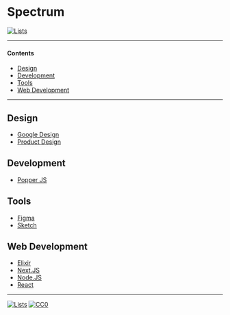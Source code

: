 # Spectrum

[![Lists](https://img.shields.io/badge/-more%20lists-0a0a0a.svg?style=flat&colorA=0a0a0a)](https://github.com/learn-anything/curated-lists#readme)

---

#### Contents

- [Design](#design)
- [Development](#development)
- [Tools](#tools)
- [Web Development](#web-development)

---

## Design

- [Google Design](https://spectrum.chat/google-design)
- [Product Design](https://spectrum.chat/product-design)

## Development

- [Popper JS](https://spectrum.chat/popper-js)

## Tools

- [Figma](https://spectrum.chat/figma)
- [Sketch](https://spectrum.chat/sketch)

## Web Development

- [Elixir](https://spectrum.chat/elixir)
- [Next.JS](https://spectrum.chat/next-js)
- [Node.JS](https://spectrum.chat/node)
- [React](https://spectrum.chat/react)

---

[![Lists](https://img.shields.io/badge/-more%20lists-0a0a0a.svg?style=flat&colorA=0a0a0a)](https://github.com/learn-anything/curated-lists#readme)
[![CC0](https://img.shields.io/badge/license-CC0-0a0a0a.svg?style=flat&colorA=0a0a0a)](https://creativecommons.org/publicdomain/zero/1.0/)
